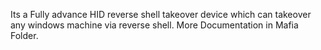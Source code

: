 Its a Fully advance HID reverse shell takeover device which can takeover any windows machine via reverse shell. More Documentation in Mafia Folder.
